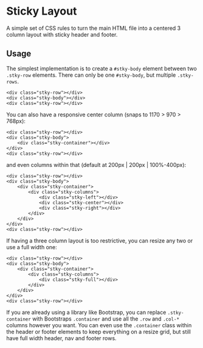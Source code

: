 Sticky Layout
====
A simple set of CSS rules to turn the main HTML file into a centered 3 column layout with sticky header and footer.


Usage
----
The simplest implementation is to create a `#stky-body` element between two `.stky-row` elements. 
There can only be one `#stky-body`, but multiple `.stky-rows`. 

```
<div class="stky-row"></div>
<div class="stky-body"></div>
<div class="stky-row"></div>
```

You can also have a responsive center column (snaps to 1170 > 970 > 768px):

```
<div class="stky-row"></div>
<div class="stky-body">
    <div class="stky-container"></div>
</div>
<div class="stky-row"></div>
```

and even columns within that (default at 200px | 200px | 100%-400px):

```
<div class="stky-row"></div>
<div class="stky-body">
    <div class="stky-container">
        <div class="stky-columns">
            <div class="stky-left"></div>
            <div class="stky-center"></div>
            <div class="stky-right"></div>
        </div>
    </div>
</div>
<div class="stky-row"></div>
```

If having a three column layout is too restrictive, you can resize any two or use a full width one:

```
<div class="stky-row"></div>
<div class="stky-body">
    <div class="stky-container">
        <div class="stky-columns">
            <div class="stky-full"></div>
        </div>
    </div>
</div>
<div class="stky-row"></div>
```

If you are already using a library like Bootstrap, you can replace `.stky-container` with Bootstraps `.container` 
and use all the `.row` and `.col-*` columns however you want. You can even use the `.container` class within the 
header or footer elements to keep everything on a resize grid, but still have full width header, nav and footer rows.





